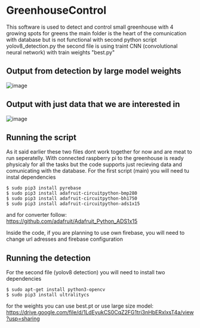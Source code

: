 # GreenhouseControl
This software is used to detect and control small greenhouse with 4 growing spots for greens
the main folder is the heart of the comunication with database but is not functional with second python script yolov8_detection.py
the second file is using traint CNN (convolutional neural network) with train weights "best.py"

## Output from detection by large model weights
![image](https://github.com/DaverSVK/GreenhouseControl/assets/100283209/f2f515c5-e37a-4fd3-aaac-91d1004513cd)

## Output with just data that we are interested in
![image](https://github.com/DaverSVK/GreenhouseControl/assets/100283209/71758910-fe09-4c0c-94d3-9f5ab29bcf9e)

## Running the script
As it said earlier these two files dont work together for now and are meat to run seperatelly. 
With connected raspberry pi to the greenhouse is ready physicaly for all the tasks but the code supports just recieving data and comunicating with the database.
For the first script (main) you will need tu instal dependencies 
```
$ sudo pip3 install pyrebase
$ sudo pip3 install adafruit-circuitpython-bmp280
$ sudo pip3 install adafruit-circuitpython-bh1750
$ sudo pip3 install adafruit-circuitpython-ads1x15
```
and for converter follow:
https://github.com/adafruit/Adafruit_Python_ADS1x15

Inside the code, if you are planning to use own firebase, you will need to change url adresses and firebase configuration

## Running the detection
For the second file (yolov8 detection) you will need to install two dependencies 
```
$ sudo apt-get install python3-opencv
$ sudo pip3 install ultralitycs
```
for the weights you can use best.pt or use large size model: https://drive.google.com/file/d/1LdEyukCS0CqZ2FG1tri3nHbERxlxsT4a/view?usp=sharing
